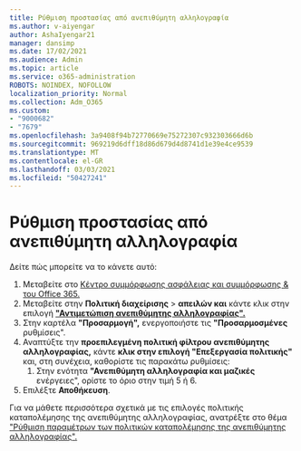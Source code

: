 ```yaml
---
title: Ρύθμιση προστασίας από ανεπιθύμητη αλληλογραφία
ms.author: v-aiyengar
author: AshaIyengar21
manager: dansimp
ms.date: 17/02/2021
ms.audience: Admin
ms.topic: article
ms.service: o365-administration
ROBOTS: NOINDEX, NOFOLLOW
localization_priority: Normal
ms.collection: Adm_O365
ms.custom:
- "9000682"
- "7679"
ms.openlocfilehash: 3a9408f94b72770669e75272307c932303666d6b
ms.sourcegitcommit: 969219d6dff18d86d679d4d8741d1e39e4ce9539
ms.translationtype: MT
ms.contentlocale: el-GR
ms.lasthandoff: 03/03/2021
ms.locfileid: "50427241"
---
```

# <a name="set-up-an-anti-spam-protection"></a>Ρύθμιση προστασίας από ανεπιθύμητη αλληλογραφία

Δείτε πώς μπορείτε να το κάνετε αυτό:

1. Μεταβείτε στο [Κέντρο συμμόρφωσης ασφάλειας και συμμόρφωσης & του Office 365.](https://go.microsoft.com/fwlink/p/?linkid=2077143)
1. Μεταβείτε στην **Πολιτική διαχείρισης**  >  **απειλών και** κάντε κλικ στην επιλογή **["Αντιμετώπιση ανεπιθύμητης αλληλογραφίας".](https://go.microsoft.com/fwlink/p/?linkid=2077143)**
1. Στην καρτέλα **"Προσαρμογή",** ενεργοποιήστε τις **"Προσαρμοσμένες** ρυθμίσεις".
1. Αναπτύξτε την **προεπιλεγμένη πολιτική φίλτρου ανεπιθύμητης αλληλογραφίας,** κάντε **κλικ στην επιλογή "Επεξεργασία πολιτικής"** και, στη συνέχεια, καθορίστε τις παρακάτω ρυθμίσεις:
    1. Στην ενότητα **"Ανεπιθύμητη αλληλογραφία και μαζικές** ενέργειες", ορίστε το όριο στην τιμή 5 ή 6.
1. Επιλέξτε **Αποθήκευση**.

Για να μάθετε περισσότερα σχετικά με τις επιλογές πολιτικής καταπολέμησης της ανεπιθύμητης αλληλογραφίας, ανατρέξτε στο θέμα ["Ρύθμιση παραμέτρων των πολιτικών καταπολέμησης της ανεπιθύμητης αλληλογραφίας".](https://go.microsoft.com/fwlink/?linkid=2092051)

